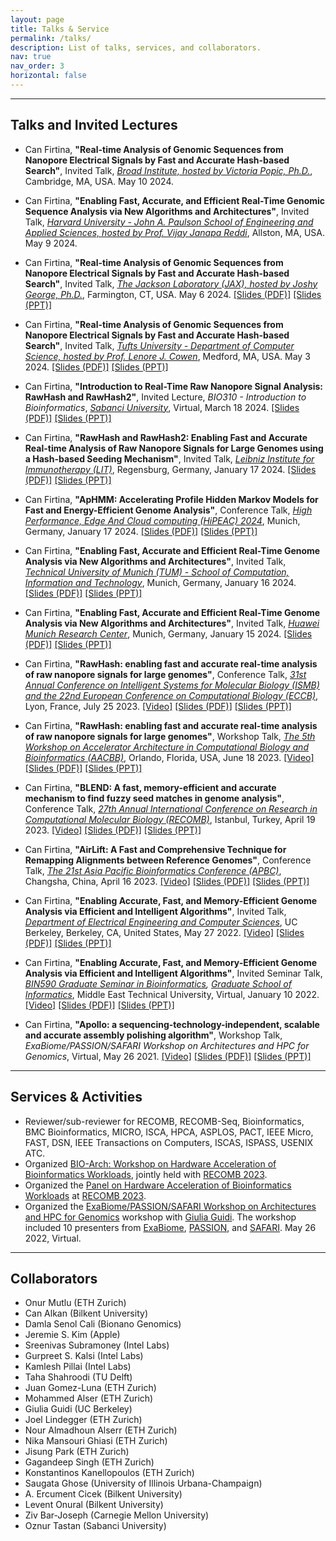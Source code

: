 ```yaml
---
layout: page
title: Talks & Service
permalink: /talks/
description: List of talks, services, and collaborators.
nav: true
nav_order: 3
horizontal: false
---
```


___
## Talks and Invited Lectures

* Can Firtina, **"Real-time Analysis of Genomic Sequences from Nanopore Electrical Signals by Fast and Accurate Hash-based Search"**, Invited Talk, *[Broad Institute, hosted by Victoria Popic, Ph.D.](https://www.broadinstitute.org/bios/victoria-popic)*, Cambridge, MA, USA. May 10 2024.

* Can Firtina, **"Enabling Fast, Accurate, and Efficient Real-Time Genomic Sequence Analysis via New Algorithms and Architectures"**, Invited Talk, *[Harvard University - John A. Paulson School of Engineering and Applied Sciences, hosted by Prof. Vijay Janapa Reddi](https://edge.seas.harvard.edu)*, Allston, MA, USA. May 9 2024.

* Can Firtina, **"Real-time Analysis of Genomic Sequences from Nanopore Electrical Signals by Fast and Accurate Hash-based Search"**, Invited Talk, *[The Jackson Laboratory (JAX), hosted by Joshy George, Ph.D.](https://www.jax.org/people/joshy-george)*, Farmington, CT, USA. May 6 2024. [[Slides (PDF)]](https://people.ee.ethz.ch/~firtinac/pub/firtina-2024_05-jax-real-time_genome_analysis.pdf) [[Slides (PPT)]](https://people.ee.ethz.ch/~firtinac/pub/firtina-2024_05-jax-real-time_genome_analysis.pptx)

* Can Firtina, **"Real-time Analysis of Genomic Sequences from Nanopore Electrical Signals by Fast and Accurate Hash-based Search"**, Invited Talk, *[Tufts University - Department of Computer Science, hosted by Prof. Lenore J. Cowen](https://facultyprofiles.tufts.edu/lenore-cowen)*, Medford, MA, USA. May 3 2024. [[Slides (PDF)]](https://people.ee.ethz.ch/~firtinac/pub/firtina-2024_05-tufts-real-time_genome_analysis.pdf) [[Slides (PPT)]](https://people.ee.ethz.ch/~firtinac/pub/firtina-2024_05-tufts-real-time_genome_analysis.pptx)

* Can Firtina, **"Introduction to Real-Time Raw Nanopore Signal Analysis: RawHash and RawHash2"**, Invited Lecture, *BIO310 - Introduction to Bioinformatics*, *[Sabanci University](https://www.sabanciuniv.edu/en)*, Virtual, March 18 2024. [[Slides (PDF)]](https://people.ee.ethz.ch/~firtinac/pub/firtina-2024_03-sabanci-real-time_genome_analysis.pdf) [[Slides (PPT)]](https://people.ee.ethz.ch/~firtinac/pub/firtina-2024_03-sabanci-real-time_genome_analysis.pptx)

* Can Firtina, **"RawHash and RawHash2: Enabling Fast and Accurate Real-time Analysis of Raw Nanopore Signals for Large Genomes using a Hash-based Seeding Mechanism"**, Invited Talk, *[Leibniz Institute for Immunotherapy (LIT)](https://lit.eu)*, Regensburg, Germany, January 17 2024. [[Slides (PDF)]](https://people.ee.ethz.ch/~firtinac/pub/firtina-2024_01-lit-real-time_genome_analysis.pdf) [[Slides (PPT)]](https://people.ee.ethz.ch/~firtinac/pub/firtina-2024_01-lit-real-time_genome_analysis.pptx)

* Can Firtina, **"ApHMM: Accelerating Profile Hidden Markov Models for Fast and Energy-Efficient Genome Analysis"**, Conference Talk, *[High Performance, Edge And Cloud computing (HiPEAC) 2024](https://www.hipeac.net/2024/munich/)*, Munich, Germany, January 17 2024. [[Slides (PDF)]](https://people.ee.ethz.ch/~firtinac/pub/aphmm-firtina-2024-hipeac.pdf) [[Slides (PPT)]](https://people.ee.ethz.ch/~firtinac/pub/aphmm-firtina-2024-hipeac.pptx)

* Can Firtina, **"Enabling Fast, Accurate and Efficient Real-Time Genome Analysis via New Algorithms and Architectures"**, Invited Talk, *[Technical University of Munich (TUM) - School of Computation, Information and Technology](https://www.cit.tum.de)*, Munich, Germany, January 16 2024. [[Slides (PDF)]](https://people.ee.ethz.ch/~firtinac/pub/firtina-2024_01-tum-enabling_real-time_acceleration.pdf) [[Slides (PPT)]](https://people.ee.ethz.ch/~firtinac/pub/firtina-2024_01-tum-enabling_real-time_acceleration.pptx)

* Can Firtina, **"Enabling Fast, Accurate and Efficient Real-Time Genome Analysis via New Algorithms and Architectures"**, Invited Talk, *[Huawei Munich Research Center](https://www.huawei.com/)*, Munich, Germany, January 15 2024. [[Slides (PDF)]](https://people.ee.ethz.ch/~firtinac/pub/firtina-2024_01-huawei-enabling_real-time_acceleration.pdf) [[Slides (PPT)]](https://people.ee.ethz.ch/~firtinac/pub/firtina-2024_01-huawei-enabling_real-time_acceleration.pptx)

* Can Firtina, **"RawHash: enabling fast and accurate real-time analysis of raw nanopore signals for large genomes"**, Conference Talk, *[31st Annual Conference on Intelligent Systems for Molecular Biology (ISMB) and the 22nd European Conference on Computational Biology (ECCB)](https://www.iscb.org/ismbeccb2023-programme/tracks/hitseq)*, Lyon, France, July 25 2023. [[Video]](https://youtu.be/ti0M6TvRkTs) [[Slides (PDF)]](https://people.ee.ethz.ch/%7Efirtinac/pub/rawhash-firtina-2023-ismbeccb.pdf) [[Slides (PPT)]](https://people.ee.ethz.ch/%7Efirtinac/pub/rawhash-firtina-2023-ismbeccb.pptx)

* Can Firtina, **"RawHash: enabling fast and accurate real-time analysis of raw nanopore signals for large genomes"**, Workshop Talk, *[The 5th Workshop on Accelerator Architecture in Computational Biology and Bioinformatics (AACBB)](https://aacbb-workshop.github.io)*, Orlando, Florida, USA, June 18 2023. [[Video]](https://youtu.be/-7_pFwriK9c) [[Slides (PDF)]](https://safari.ethz.ch/safari_public_wp/wp-content/uploads/rawhash-firtina-2023_06_18-aacbb.pdf.pdf) [[Slides (PPT)]](https://safari.ethz.ch/safari_public_wp/wp-content/uploads/rawhash-firtina-2023_06_18-aacbb.pptx)

* Can Firtina, **"BLEND: A fast, memory-efficient and accurate mechanism to find fuzzy seed matches in genome analysis"**, Conference Talk, *[27th Annual International Conference on Research in Computational Molecular Biology (RECOMB)](http://recomb2023.bilkent.edu.tr/index.html)*, Istanbul, Turkey, April 19 2023. [[Video]](https://youtu.be/k9NzGwaF_mE) [[Slides (PDF)]](https://people.ee.ethz.ch/~firtinac/pub/blend-firtina-2023_04_19-recomb.pdf) [[Slides (PPT)]](https://people.ee.ethz.ch/~firtinac/pub/blend-firtina-2023_04_19-recomb.pptx)

* Can Firtina, **"AirLift: A Fast and Comprehensive Technique for Remapping Alignments between Reference Genomes"**, Conference Talk, *[The 21st Asia Pacific Bioinformatics Conference (APBC)](http://bioinformatics.csu.edu.cn/APBC2023/)*, Changsha, China, April 16 2023. [[Video]](https://youtu.be/nJKJK15t5YM) [[Slides (PDF)]](https://people.ee.ethz.ch/~firtinac/pub/airlift-firtina-2023_04_16-apbc.pdf) [[Slides (PPT)]](https://people.ee.ethz.ch/~firtinac/pub/airlift-firtina-2023_04_16-apbc.pptx)

* Can Firtina, **"Enabling Accurate, Fast, and Memory-Efficient Genome Analysis via Efficient and Intelligent Algorithms"**, Invited Talk, *[Department of Electrical Engineering and Computer Sciences](https://eecs.berkeley.edu)*, UC Berkeley, Berkeley, CA, United States, May 27 2022. [[Video]](https://www.youtube.com/watch?v=5C3FdBXrSlg) [[Slides (PDF)]](https://people.ee.ethz.ch/~firtinac/pub/enabling_fast_efficient_genome_analysis-firtina-2022_05_27-ucb.pdf) [[Slides (PPT)]](https://people.ee.ethz.ch/~firtinac/pub/enabling_fast_efficient_genome_analysis-firtina-2022_05_27-ucb.pptx)

* Can Firtina, **"Enabling Accurate, Fast, and Memory-Efficient Genome Analysis via Efficient and Intelligent Algorithms"**, Invited Seminar Talk, *[BIN590 Graduate Seminar in Bioinformatics](https://catalog.metu.edu.tr/course.php?prog=908&course_code=9080590), [Graduate School of Informatics](http://www.ii.metu.edu.tr/)*, Middle East Technical University, Virtual, January 10 2022. [[Video]](https://www.youtube.com/watch?v=Y4KMqvUYF-E) [[Slides (PDF)]](https://people.ee.ethz.ch/~firtinac/pub/enabling_fast_efficient_genome_analysis-firtina-2022_01_10-metu-graduateseminar.pdf) [[Slides (PPT)]](https://people.ee.ethz.ch/~firtinac/pub/enabling_fast_efficient_genome_analysis-firtina-2022_01_10-metu-graduateseminar.pptx)

* Can Firtina, **"Apollo: a sequencing-technology-independent, scalable and accurate assembly polishing algorithm"**, Workshop Talk, *ExaBiome/PASSION/SAFARI Workshop on Architectures and HPC for Genomics*, Virtual, May 26 2021. [[Video]](https://people.ee.ethz.ch/~firtinac/pub/apollo-firtina-2021_05_26-workshop.mp4) [[Slides (PDF)]](https://people.ee.ethz.ch/~firtinac/pub/apollo-firtina-2021_05_26-workshop.pdf) [[Slides (PPT)]](https://people.ee.ethz.ch/~firtinac/pub/apollo-firtina-2021_05_26-workshop.pptx)

___
## Services & Activities

  * Reviewer/sub-reviewer for RECOMB, RECOMB-Seq, Bioinformatics, BMC Bioinformatics, MICRO, ISCA, HPCA, ASPLOS, PACT, IEEE Micro, FAST, DSN, IEEE Transactions on Computers, ISCAS, ISPASS, USENIX ATC.
  * Organized [BIO-Arch: Workshop on Hardware Acceleration of Bioinformatics Workloads](https://safari.ethz.ch/recomb23-arch-workshop/), jointly held with [RECOMB 2023](http://recomb2023.bilkent.edu.tr/index.html).
  * Organized the [Panel on Hardware Acceleration of Bioinformatics Workloads](https://safari.ethz.ch/recomb23-arch-workshop/panel/) at [RECOMB 2023](http://recomb2023.bilkent.edu.tr/program.html).
  * Organized the [ExaBiome/PASSION/SAFARI Workshop on Architectures and HPC for Genomics](https://docs.google.com/document/d/18P82z6FU40PcAwMvb62ltQ1SBBxy6IIVQSlTdDJ8Jfo/edit) workshop with [Giulia Guidi](https://giuliaguidi.github.io). The workshop included 10 presenters from [ExaBiome](https://sites.google.com/lbl.gov/exabiome), [PASSION](https://passion.lbl.gov), and [SAFARI](https://safari.ethz.ch). May 26 2022, Virtual.
  
___
## Collaborators
  * Onur Mutlu (ETH Zurich)
  * Can Alkan (Bilkent University)
  * Damla Senol Cali (Bionano Genomics)
  * Jeremie S. Kim (Apple)
  * Sreenivas Subramoney (Intel Labs)
  * Gurpreet S. Kalsi (Intel Labs)
  * Kamlesh Pillai (Intel Labs)
  * Taha Shahroodi (TU Delft)
  * Juan Gomez-Luna (ETH Zurich)
  * Mohammed Alser (ETH Zurich)
  * Giulia Guidi (UC Berkeley)
  * Joel Lindegger (ETH Zurich)
  * Nour Almadhoun Alserr (ETH Zurich)
  * Nika Mansouri Ghiasi (ETH Zurich)
  * Jisung Park (ETH Zurich)
  * Gagandeep Singh (ETH Zurich)
  * Konstantinos Kanellopoulos (ETH Zurich)
  * Saugata Ghose (University of Illinois Urbana-Champaign)
  * A. Ercument Cicek (Bilkent University)
  * Levent Onural (Bilkent University)
  * Ziv Bar-Joseph (Carnegie Mellon University)
  * Oznur Tastan (Sabanci University)